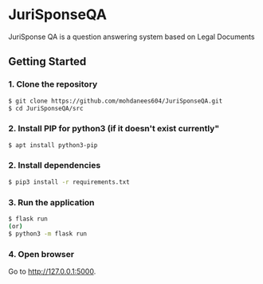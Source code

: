 # JuriSponseQA

JuriSponse QA is a question answering system based on Legal Documents

## Getting Started

### 1. Clone the repository

```bash
$ git clone https://github.com/mohdanees604/JuriSponseQA.git
$ cd JuriSponseQA/src
```
### 2. Install PIP for python3 (if it doesn't exist currently"

```bash
$ apt install python3-pip
```

### 2. Install dependencies

```bash
$ pip3 install -r requirements.txt
```

### 3. Run the application

```bash
$ flask run
(or)
$ python3 -m flask run
```

### 4. Open browser

Go to <http://127.0.0.1:5000>.
